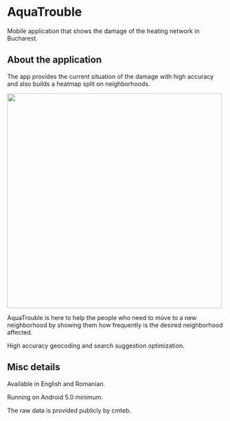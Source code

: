 # AquaTrouble
Mobile application that shows the damage of the heating network in Bucharest. 

## About the application

The app provides the current situation of the damage with high accuracy and also builds a heatmap split on neighborhoods.

<img src="https://user-images.githubusercontent.com/74871618/169986865-bb408485-2597-4b42-aedf-d187e21a4c1c.png" height="500px">

AquaTrouble is here to help the people who need to move to a new neighborhood by showing them how frequently is the desired neighborhood affected.

High accuracy geocoding and search suggestion optimization.

## Misc details

Available in English and Romanian.

Running on Android 5.0 minimum.

The raw data is provided publicly by cmteb.
